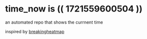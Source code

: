# time_now is (( 1721559600504 ))

an automated repo that shows the currnent time

inspired by [breakingheatmap](https://github.com/breakingheatmap/breakingheatmap)